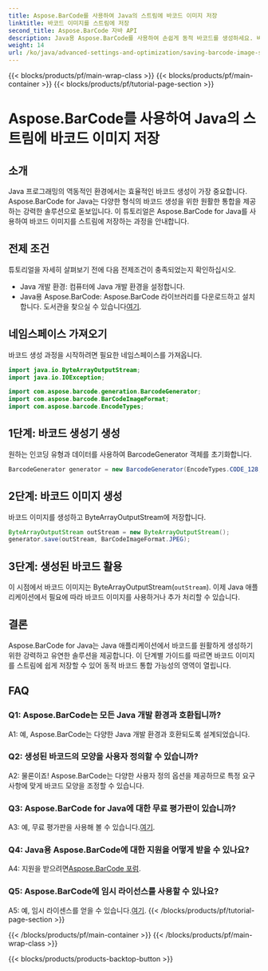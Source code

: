 ```yaml
---
title: Aspose.BarCode를 사용하여 Java의 스트림에 바코드 이미지 저장
linktitle: 바코드 이미지를 스트림에 저장
second_title: Aspose.BarCode 자바 API
description: Java용 Aspose.BarCode를 사용하여 손쉽게 동적 바코드를 생성하세요. 바코드 이미지를 스트림에 저장하려면 단계별 가이드를 따르세요.
weight: 14
url: /ko/java/advanced-settings-and-optimization/saving-barcode-image-streams/
---
```


{{< blocks/products/pf/main-wrap-class >}}
{{< blocks/products/pf/main-container >}}
{{< blocks/products/pf/tutorial-page-section >}}

# Aspose.BarCode를 사용하여 Java의 스트림에 바코드 이미지 저장

## 소개

Java 프로그래밍의 역동적인 환경에서는 효율적인 바코드 생성이 가장 중요합니다. Aspose.BarCode for Java는 다양한 형식의 바코드 생성을 위한 원활한 통합을 제공하는 강력한 솔루션으로 돋보입니다. 이 튜토리얼은 Aspose.BarCode for Java를 사용하여 바코드 이미지를 스트림에 저장하는 과정을 안내합니다.

## 전제 조건

튜토리얼을 자세히 살펴보기 전에 다음 전제조건이 충족되었는지 확인하십시오.

- Java 개발 환경: 컴퓨터에 Java 개발 환경을 설정합니다.
- Java용 Aspose.BarCode: Aspose.BarCode 라이브러리를 다운로드하고 설치합니다. 도서관을 찾으실 수 있습니다[여기](https://releases.aspose.com/barcode/java/).

## 네임스페이스 가져오기

바코드 생성 과정을 시작하려면 필요한 네임스페이스를 가져옵니다.

```java
import java.io.ByteArrayOutputStream;
import java.io.IOException;

import com.aspose.barcode.generation.BarcodeGenerator;
import com.aspose.barcode.BarCodeImageFormat;
import com.aspose.barcode.EncodeTypes;
```

## 1단계: 바코드 생성기 생성

원하는 인코딩 유형과 데이터를 사용하여 BarcodeGenerator 객체를 초기화합니다.

```java
BarcodeGenerator generator = new BarcodeGenerator(EncodeTypes.CODE_128, "123456");
```

## 2단계: 바코드 이미지 생성

바코드 이미지를 생성하고 ByteArrayOutputStream에 저장합니다.

```java
ByteArrayOutputStream outStream = new ByteArrayOutputStream();
generator.save(outStream, BarCodeImageFormat.JPEG);
```

## 3단계: 생성된 바코드 활용

이 시점에서 바코드 이미지는 ByteArrayOutputStream(`outStream`). 이제 Java 애플리케이션에서 필요에 따라 바코드 이미지를 사용하거나 추가 처리할 수 있습니다.

## 결론

Aspose.BarCode for Java는 Java 애플리케이션에서 바코드를 원활하게 생성하기 위한 강력하고 유연한 솔루션을 제공합니다. 이 단계별 가이드를 따르면 바코드 이미지를 스트림에 쉽게 저장할 수 있어 동적 바코드 통합 가능성의 영역이 열립니다.

## FAQ

### Q1: Aspose.BarCode는 모든 Java 개발 환경과 호환됩니까?

A1: 예, Aspose.BarCode는 다양한 Java 개발 환경과 호환되도록 설계되었습니다.

### Q2: 생성된 바코드의 모양을 사용자 정의할 수 있습니까?

A2: 물론이죠! Aspose.BarCode는 다양한 사용자 정의 옵션을 제공하므로 특정 요구 사항에 맞게 바코드 모양을 조정할 수 있습니다.

### Q3: Aspose.BarCode for Java에 대한 무료 평가판이 있습니까?

 A3: 예, 무료 평가판을 사용해 볼 수 있습니다.[여기](https://releases.aspose.com/).

### Q4: Java용 Aspose.BarCode에 대한 지원을 어떻게 받을 수 있나요?

 A4: 지원을 받으려면[Aspose.BarCode 포럼](https://forum.aspose.com/c/barcode/13).

### Q5: Aspose.BarCode에 임시 라이선스를 사용할 수 있나요?

 A5: 예, 임시 라이센스를 얻을 수 있습니다.[여기](https://purchase.aspose.com/temporary-license/).
{{< /blocks/products/pf/tutorial-page-section >}}

{{< /blocks/products/pf/main-container >}}
{{< /blocks/products/pf/main-wrap-class >}}

{{< blocks/products/products-backtop-button >}}
